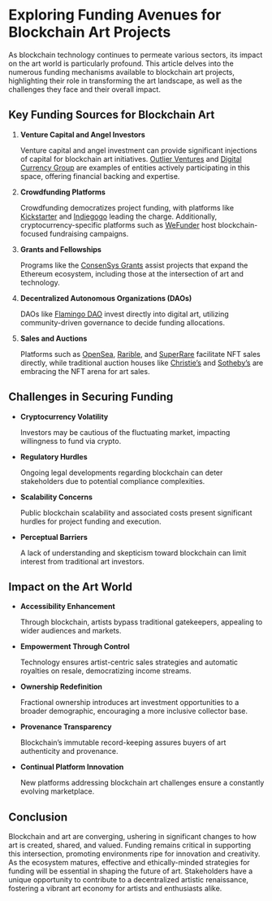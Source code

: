 # Exploring Funding Avenues for Blockchain Art Projects

As blockchain technology continues to permeate various sectors, its impact on the art world is particularly profound. This article delves into the numerous funding mechanisms available to blockchain art projects, highlighting their role in transforming the art landscape, as well as the challenges they face and their overall impact.

## Key Funding Sources for Blockchain Art

1. **Venture Capital and Angel Investors**

   Venture capital and angel investment can provide significant injections of capital for blockchain art initiatives. [Outlier Ventures](https://outlierventures.io/) and [Digital Currency Group](https://dcg.co/) are examples of entities actively participating in this space, offering financial backing and expertise.

2. **Crowdfunding Platforms**

   Crowdfunding democratizes project funding, with platforms like [Kickstarter](https://www.kickstarter.com/) and [Indiegogo](https://www.indiegogo.com/) leading the charge. Additionally, cryptocurrency-specific platforms such as [WeFunder](https://wefunder.com/) host blockchain-focused fundraising campaigns.

3. **Grants and Fellowships**

   Programs like the [ConsenSys Grants](https://consensys.net/grants/) assist projects that expand the Ethereum ecosystem, including those at the intersection of art and technology.

4. **Decentralized Autonomous Organizations (DAOs)**

   DAOs like [Flamingo DAO](https://flamingodao.xyz/) invest directly into digital art, utilizing community-driven governance to decide funding allocations.

5. **Sales and Auctions**

   Platforms such as [OpenSea](https://opensea.io/), [Rarible](https://rarible.com/), and [SuperRare](https://superrare.co/) facilitate NFT sales directly, while traditional auction houses like [Christie’s](https://www.christies.com/) and [Sotheby’s](https://www.sothebys.com/) are embracing the NFT arena for art sales.

## Challenges in Securing Funding

- **Cryptocurrency Volatility**

  Investors may be cautious of the fluctuating market, impacting willingness to fund via crypto.

- **Regulatory Hurdles**

  Ongoing legal developments regarding blockchain can deter stakeholders due to potential compliance complexities.

- **Scalability Concerns**

  Public blockchain scalability and associated costs present significant hurdles for project funding and execution.

- **Perceptual Barriers**

  A lack of understanding and skepticism toward blockchain can limit interest from traditional art investors.

## Impact on the Art World

- **Accessibility Enhancement**

  Through blockchain, artists bypass traditional gatekeepers, appealing to wider audiences and markets.

- **Empowerment Through Control**

  Technology ensures artist-centric sales strategies and automatic royalties on resale, democratizing income streams.

- **Ownership Redefinition**

  Fractional ownership introduces art investment opportunities to a broader demographic, encouraging a more inclusive collector base.

- **Provenance Transparency**

  Blockchain’s immutable record-keeping assures buyers of art authenticity and provenance.

- **Continual Platform Innovation**

  New platforms addressing blockchain art challenges ensure a constantly evolving marketplace.

## Conclusion

Blockchain and art are converging, ushering in significant changes to how art is created, shared, and valued. Funding remains critical in supporting this intersection, promoting environments ripe for innovation and creativity. As the ecosystem matures, effective and ethically-minded strategies for funding will be essential in shaping the future of art. Stakeholders have a unique opportunity to contribute to a decentralized artistic renaissance, fostering a vibrant art economy for artists and enthusiasts alike.
